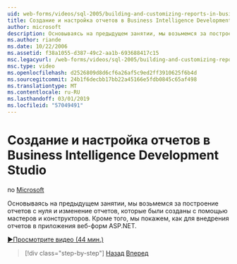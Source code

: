 ```yaml
---
uid: web-forms/videos/sql-2005/building-and-customizing-reports-in-business-intelligence-development-studio
title: Создание и настройка отчетов в Business Intelligence Development Studio | Документация Майкрософт
author: microsoft
description: Основываясь на предыдущем занятии, мы возьмемся за построение отчетов с нуля и изменение отчетов, которые были созданы с помощью мастеров и конструкторов. Мы...
ms.author: riande
ms.date: 10/22/2006
ms.assetid: f38a1055-d387-49c2-aa1b-693688417c15
msc.legacyurl: /web-forms/videos/sql-2005/building-and-customizing-reports-in-business-intelligence-development-studio
msc.type: video
ms.openlocfilehash: d2526809d8d6cf6a26af5c9ed2ff3910625f6b4d
ms.sourcegitcommit: 24b1f6decbb17bb22a45166e5fdb0845c65af498
ms.translationtype: MT
ms.contentlocale: ru-RU
ms.lasthandoff: 03/01/2019
ms.locfileid: "57049491"
---
```

<a name="building-and-customizing-reports-in-business-intelligence-development-studio"></a>Создание и настройка отчетов в Business Intelligence Development Studio
====================
по [Microsoft](https://github.com/microsoft)

Основываясь на предыдущем занятии, мы возьмемся за построение отчетов с нуля и изменение отчетов, которые были созданы с помощью мастеров и конструкторов. Кроме того, мы покажем, как для внедрения отчетов в приложения веб-форм ASP.NET.

[&#9654;Просмотрите видео (44 мин.)](https://channel9.msdn.com/Blogs/ASP-NET-Site-Videos/building-and-customizing-reports-in-business-intelligence-development-studio)

> [!div class="step-by-step"]
> [Назад](getting-started-with-reporting-services.md)
> [Вперед](creating-and-using-stored-procedures.md)
